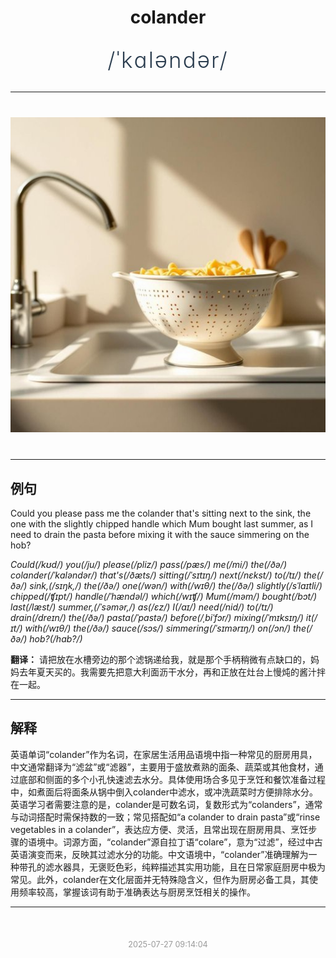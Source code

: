<div align="center">

# colander

<div style="margin: 30px 0;">
<h1 style="font-size: 2.5em; font-weight: 300; letter-spacing: 2px; margin: 0; color: #2c3e50;">
/ˈkɑləndər/
</h1>
</div>

</div>

---

<div align="center" style="margin: 40px 0;">

![colander](images/colander.png)

</div>

---

## 例句

Could you please pass me the colander that's sitting next to the sink, the one with the slightly chipped handle which Mum bought last summer, as I need to drain the pasta before mixing it with the sauce simmering on the hob?

*Could(/kʊd/) you(/ju/) please(/pliz/) pass(/pæs/) me(/mi/) the(/ðə/) colander(/ˈkɑləndər/) that's(/ðæts/) sitting(/ˈsɪtɪŋ/) next(/nɛkst/) to(/tɪ/) the(/ðə/) sink,(/sɪŋk,/) the(/ðə/) one(/wən/) with(/wɪθ/) the(/ðə/) slightly(/sˈlaɪtli/) chipped(/ʧɪpt/) handle(/ˈhændəl/) which(/wɪʧ/) Mum(/məm/) bought(/bɔt/) last(/læst/) summer,(/ˈsəmər,/) as(/ɛz/) I(/aɪ/) need(/nid/) to(/tɪ/) drain(/dreɪn/) the(/ðə/) pasta(/ˈpɑstə/) before(/ˌbiˈfɔr/) mixing(/ˈmɪksɪŋ/) it(/ɪt/) with(/wɪθ/) the(/ðə/) sauce(/sɔs/) simmering(/ˈsɪmərɪŋ/) on(/ɔn/) the(/ðə/) hob?(/hɑb?/)*

**翻译：** 请把放在水槽旁边的那个滤锅递给我，就是那个手柄稍微有点缺口的，妈妈去年夏天买的。我需要先把意大利面沥干水分，再和正放在灶台上慢炖的酱汁拌在一起。

---

## 解释

英语单词“colander”作为名词，在家居生活用品语境中指一种常见的厨房用具，中文通常翻译为“滤盆”或“滤器”，主要用于盛放煮熟的面条、蔬菜或其他食材，通过底部和侧面的多个小孔快速滤去水分。具体使用场合多见于烹饪和餐饮准备过程中，如煮面后将面条从锅中倒入colander中滤水，或冲洗蔬菜时方便排除水分。英语学习者需要注意的是，colander是可数名词，复数形式为“colanders”，通常与动词搭配时需保持数的一致；常见搭配如“a colander to drain pasta”或“rinse vegetables in a colander”，表达应方便、灵活，且常出现在厨房用具、烹饪步骤的语境中。词源方面，“colander”源自拉丁语“colare”，意为“过滤”，经过中古英语演变而来，反映其过滤水分的功能。中文语境中，“colander”准确理解为一种带孔的滤水器具，无褒贬色彩，纯粹描述其实用功能，且在日常家庭厨房中极为常见。此外，colander在文化层面并无特殊隐含义，但作为厨房必备工具，其使用频率较高，掌握该词有助于准确表达与厨房烹饪相关的操作。


---

<div align="center" style="margin-top: 50px;">
<small style="color: #999; font-size: 0.9em;">2025-07-27 09:14:04</small>
</div>
